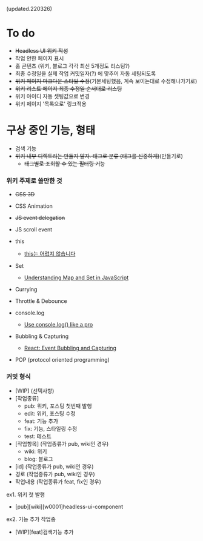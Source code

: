 (updated.220326)

# To do

- ~~Headless UI 위키 작성~~
- 작업 안한 페이지 표시
- 홈 콘텐츠 (위키, 블로그 각각 최신 5개정도 리스팅?)
- 최종 수정일을 실제 작업 커밋일자(?) 에 맞추어 자동 세팅되도록
- ~~위키 페이지 마크다운 스타일 수정~~(기본세팅했음, 계속 보이는대로 수정해나가기로)
  <br/>
- ~~위키 리스트 페이지 최종 수정일 순서대로 리스팅~~
- 위키 아이디 자동 셋팅값으로 변경
- 위키 페이지 '목록으로' 링크적용

# 구상 중인 기능, 형태

- 검색 기능
- ~~위키 내부 디렉토리는 만들지 말자. 태그로 분류 (태그를 신중하게)~~(만들기로)
  - ~~태그별로 조회할 수 있는 필터링 기능~~

### 위키 주제로 쓸만한 것

- ~~CSS 3D~~
- CSS Animation
- ~~JS event delegation~~
- JS scroll event
- this
  - [this는 어렵지 않습니다](https://blueshw.github.io/2018/03/12/this/)
- Set
  - [Understanding Map and Set in JavaScript](https://www.taniarascia.com/understanding-map-and-set-javascript/)
- Currying
- Throttle & Debounce
- console.log
  - [Use console.log() like a pro](https://markodenic.com/use-console-log-like-a-pro/)
- Bubbling & Capturing

  - [React: Event Bubbling and Capturing](https://www.robinwieruch.de/react-event-bubbling-capturing/)

- POP (protocol oriented programming)

### 커밋 형식

- \[WIP\] (선택사항)
- \[작업종류\]
  - pub: 위키, 포스팅 첫번째 발행
  - edit: 위키, 포스팅 수정
  - feat: 기능 추가
  - fix: 기능, 스타일링 수정
  - test: 테스트
- \[작업항목\] (작업종류가 pub, wiki인 경우)
  - wiki: 위키
  - blog: 블로그
- \[id\] (작업종류가 pub, wiki인 경우)
- 경로 (작업종류가 pub, wiki인 경우)
- 작업내용 (작업종류가 feat, fix인 경우)

ex1. 위키 첫 발행

- \[pub\]\[wiki\]\[w0001\]headless-ui-component

ex2. 기능 추가 작업중

- \[WIP\]\[feat\]검색기능 추가
